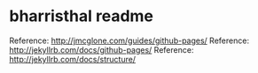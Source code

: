 # bharristhal readme

Reference: http://jmcglone.com/guides/github-pages/
Reference: http://jekyllrb.com/docs/github-pages/
Reference: http://jekyllrb.com/docs/structure/
